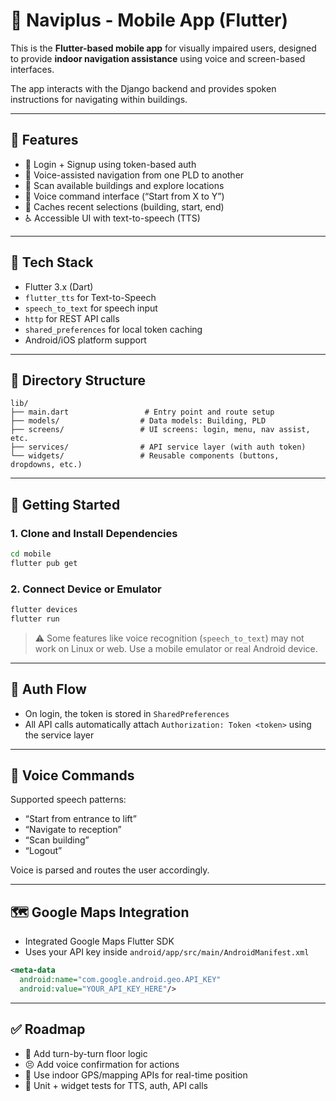 # 📱 Naviplus - Mobile App (Flutter)

This is the **Flutter-based mobile app** for visually impaired users, designed to provide **indoor navigation assistance** using voice and screen-based interfaces.

The app interacts with the Django backend and provides spoken instructions for navigating within buildings.

---

## 📲 Features

* 🔐 Login + Signup using token-based auth
* 🧽 Voice-assisted navigation from one PLD to another
* 🏢 Scan available buildings and explore locations
* 🎤 Voice command interface (“Start from X to Y”)
* 🔄 Caches recent selections (building, start, end)
* ♿ Accessible UI with text-to-speech (TTS)

---

## 💠 Tech Stack

* Flutter 3.x (Dart)
* `flutter_tts` for Text-to-Speech
* `speech_to_text` for speech input
* `http` for REST API calls
* `shared_preferences` for local token caching
* Android/iOS platform support

---

## 🔧 Directory Structure

```
lib/
├── main.dart                 # Entry point and route setup
├── models/                  # Data models: Building, PLD
├── screens/                 # UI screens: login, menu, nav assist, etc.
├── services/                # API service layer (with auth token)
└── widgets/                 # Reusable components (buttons, dropdowns, etc.)
```

---

## 🚀 Getting Started

### 1. Clone and Install Dependencies

```bash
cd mobile
flutter pub get
```

### 2. Connect Device or Emulator

```bash
flutter devices
flutter run
```

> ⚠️ Some features like voice recognition (`speech_to_text`) may not work on Linux or web. Use a mobile emulator or real Android device.

---

## 🔐 Auth Flow

* On login, the token is stored in `SharedPreferences`
* All API calls automatically attach `Authorization: Token <token>` using the service layer

---

## 🤖 Voice Commands

Supported speech patterns:

* “Start from entrance to lift”
* “Navigate to reception”
* “Scan building”
* “Logout”

Voice is parsed and routes the user accordingly.

---

## 🗺️ Google Maps Integration

* Integrated Google Maps Flutter SDK
* Uses your API key inside `android/app/src/main/AndroidManifest.xml`

```xml
<meta-data
  android:name="com.google.android.geo.API_KEY"
  android:value="YOUR_API_KEY_HERE"/>
```

---

## ✅ Roadmap

* 🔄 Add turn-by-turn floor logic
* 😣️ Add voice confirmation for actions
* 📍 Use indoor GPS/mapping APIs for real-time position
* 🧪 Unit + widget tests for TTS, auth, API calls
